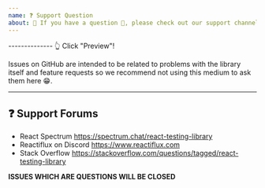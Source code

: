 ```yaml
---
name: ❓ Support Question
about: 🛑 If you have a question 💬, please check out our support channels!
---
```


-------------- 👆 Click "Preview"!

Issues on GitHub are intended to be related to problems with the library itself
and feature requests so we recommend not using this medium to ask them here 😁.

---

## ❓ Support Forums

- React Spectrum https://spectrum.chat/react-testing-library
- Reactiflux on Discord https://www.reactiflux.com
- Stack Overflow
  https://stackoverflow.com/questions/tagged/react-testing-library

**ISSUES WHICH ARE QUESTIONS WILL BE CLOSED**
